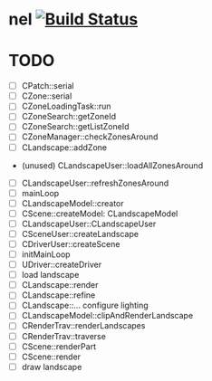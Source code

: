# nel [![Build Status](https://travis-ci.org/zerotacg/nel.svg?branch=master)](https://travis-ci.org/zerotacg/nel)

# TODO
 - [ ] CPatch::serial
 - [ ] CZone::serial
 - [ ] CZoneLoadingTask::run
 - [ ] CZoneSearch::getZoneId
 - [ ] CZoneSearch::getListZoneId
 - [ ] CZoneManager::checkZonesAround
 - [ ] CLandscape::addZone
 - (unused) CLandscapeUser::loadAllZonesAround
 - [ ] CLandscapeUser::refreshZonesAround
 - [ ] mainLoop
 - [ ] CLandscapeModel::creator
 - [ ] CScene::createModel: CLandscapeModel
 - [ ] CLandscapeUser::CLandscapeUser
 - [ ] CSceneUser::createLandscape
 - [ ] CDriverUser::createScene
 - [ ] initMainLoop
 - [ ] UDriver::createDriver
 - [ ] load landscape
 - [ ] CLandscape::render
 - [ ] CLandscape::refine
 - [ ] CLandscape::... configure lighting
 - [ ] CLandscapeModel::clipAndRenderLandscape
 - [ ] CRenderTrav::renderLandscapes
 - [ ] CRenderTrav::traverse
 - [ ] CScene::renderPart
 - [ ] CScene::render
 - [ ] draw landscape

